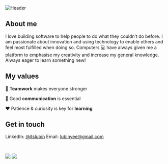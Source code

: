 ![Header](https://capsule-render.vercel.app/api?type=Waving&color=timeGradient&height=160&animation=fadeIn&section=header&text=Lubin&fontSize=50)

## About me

I love building software to help people to do what they couldn’t do before. I am passionate about innovation and using technology to
enable others and feel most fulfilled when doing so. Computers :computer: have always given me a platform to emphasise my creativity and increase my general knowledge. Always eager to learn something new!

## My values

:open_hands:  **Teamwork** makes everyone stronger <br/>

:key:  Good **communication** is essential <br/>

:hearts:  Patience & curiosity is key for **learning** <br/>


## Get in touch 
LinkedIn: [@itslubin](https://www.linkedin.com/in/itslubin/)
Email: lubinyee@gmail.com

<br/>

![](https://github-readme-stats.vercel.app/api?username=itslubin&show_icons=true&theme=tokyonight&line_height=24&card_width=450&count_private=true)
![](https://github-readme-stats.vercel.app/api/top-langs/?username=itslubin&layout=compact&langs_count=8&hide=Tcl&show_icons=true&theme=tokyonight&count_private=true)

